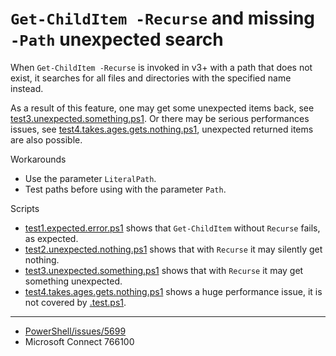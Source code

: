 # `Get-ChildItem -Recurse` and missing `-Path` unexpected search

When `Get-ChildItem -Recurse` is invoked in v3+ with a path that does not
exist, it searches for all files and directories with the specified name
instead.

As a result of this feature, one may get some unexpected items back, see
[test3.unexpected.something.ps1](test3.unexpected.something.ps1). Or there may be serious performances issues,
see [test4.takes.ages.gets.nothing.ps1](test4.takes.ages.gets.nothing.ps1), unexpected returned items are also
possible.

Workarounds

- Use the parameter `LiteralPath`.
- Test paths before using with the parameter `Path`.

Scripts

- [test1.expected.error.ps1](test1.expected.error.ps1) shows that `Get-ChildItem` without `Recurse` fails, as expected.
- [test2.unexpected.nothing.ps1](test2.unexpected.nothing.ps1) shows that with `Recurse` it may silently get nothing.
- [test3.unexpected.something.ps1](test3.unexpected.something.ps1) shows that with `Recurse` it may get something unexpected.
- [test4.takes.ages.gets.nothing.ps1](test4.takes.ages.gets.nothing.ps1) shows a huge performance issue, it is not covered by [.test.ps1](.test.ps1).

---

- [PowerShell/issues/5699](https://github.com/PowerShell/PowerShell/issues/5699)
- Microsoft Connect 766100
